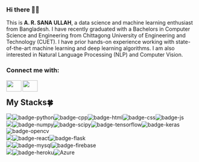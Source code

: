 ### Hi there 👋👋
This is <b>A. R. SANA ULLAH</b>, a data science and machine learning enthusiast from Bangladesh. I have recently graduated with a Bachelors in Computer Science and Engineering from Chittagong University of Engineering and Technology (CUET). I have prior hands-on experience working with state-of-the-art machine learning and deep learning algorithms. I am also interested in Natural Language Processing (NLP) and Computer Vision.

<h3 align="left">Connect me with:</h3>
<a href="https://www.linkedin.com/in/a-r-sana-ullah-756738175/">
  <img align="left" alt="" height="30" width="40" src="https://github.com/gauravghongde/social-icons/blob/master/SVG/Color/LinkedIN.svg" />
</a>
<a href="https://www.facebook.com/a.r.sanaullh.abid">
  <img align="left" alt="" height="30" width="40" src="https://github.com/gauravghongde/social-icons/blob/master/SVG/Color/Facebook.svg" />
</a> <br>

<!-- <img src="https://komarev.com/ghpvc/?username=Sanaullah1604050&style=plastic&color=ff4d4d"> // Visitor counter
 -->

## My Stacks:four_leaf_clover:
<img src="https://img.shields.io/badge/Languages-8a2be2?style=for-the-badge&logo=shell&logoColor=FFFFFF">![badge-python](https://img.shields.io/badge/Python-211e1b?style=for-the-badge&logo=Python&logoColor=#3776AB&labelColor=211e1b)![badge-cpp](https://img.shields.io/badge/c%2B%2B-211e1b?style=for-the-badge&logo=c%2B%2B&logoColor=#00599C&labelColor=211e1b)![badge-html](https://img.shields.io/badge/HTML5-211e1b?style=for-the-badge&logo=HTML5&logoColor=#E34F26labelColor=211e1b)![badge-css](https://img.shields.io/badge/CSS3-211e1b?style=for-the-badge&logo=CSS3&logoColor=#1572B6labelColor=211e1b)![badge-js](https://img.shields.io/badge/JavaScript-211e1b?style=for-the-badge&logo=JavaScript&logoColor=#F7DF1E&labelColor=211e1b)<br/>
<img src="https://img.shields.io/badge/ML Libraries-8a2be2?style=for-the-badge&logo=Testing Library&logoColor=FFFFFF">![badge-numpy](https://img.shields.io/badge/NumPy-211e1b?style=for-the-badge&logo=NumPy&logoColor=#013243&labelColor=211e1b)![badge-scipy](https://img.shields.io/badge/SciPy-211e1b?style=for-the-badge&logo=SciPy&logoColor=#8CAAE6&labelColor=211e1b)![badge-tensorflow](https://img.shields.io/badge/TensorFlow-211e1b?style=for-the-badge&logo=TensorFlow&logoColor=#FF6F00&labelColor=211e1b)![badge-keras](https://img.shields.io/badge/Keras-211e1b?style=for-the-badge&logo=Keras&logoColor=#D00000&labelColor=211e1b)![badge-opencv](https://img.shields.io/badge/OpenCV-211e1b?style=for-the-badge&logo=OpenCV&logoColor=#5C3EE8&labelColor=211e1b)<br/>
<img src="https://img.shields.io/badge/Frameworks-8a2be2?style=for-the-badge&logo=IPFS&logoColor=FFFFFF">![badge-react](https://img.shields.io/badge/React-211e1b?style=for-the-badge&logo=React&logoColor=#61DAFB&labelColor=211e1b)![badge-flask](https://img.shields.io/badge/Flask-211e1b?style=for-the-badge&logo=Flask&logoColor=#000000&labelColor=211e1b)<br/>
<img src="https://img.shields.io/badge/Databases-8a2be2?style=for-the-badge&logo=databricks&logoColor=FFFFFF">![badge-mysql](https://img.shields.io/badge/MySQL-211e1b?style=for-the-badge&logo=MySQL&logoColor=#4479A1&labelColor=211e1b)![badge-firebase](https://img.shields.io/badge/Firebase-211e1b?style=for-the-badge&logo=Firebase&logoColor=#FFCA28&labelColor=211e1b)<br/>
<img src="https://img.shields.io/badge/Cloud Platforms-8a2be2?style=for-the-badge&logo=Cloudflare&logoColor=FFFFFF">![badge-heroku](https://img.shields.io/badge/Heroku-211e1b?style=for-the-badge&logo=Heroku&logoColor=#430098&labelColor=211e1b)![Azure](https://img.shields.io/badge/azure-211e1b?style=for-the-badge&logo=microsoftazure&logoColor=#0078D4)

<!--------------
📈 My Github Stats
<p align="center"> <img src="https://github-readme-stats.vercel.app/api?username=Sanaullah1604050&show_icons=true&theme=gotham" alt="sana16" />
  
<p align="center"> <img src="https://github-readme-streak-stats.herokuapp.com?user=Sanaullah1604050&theme=gotham"/>
-------------->
